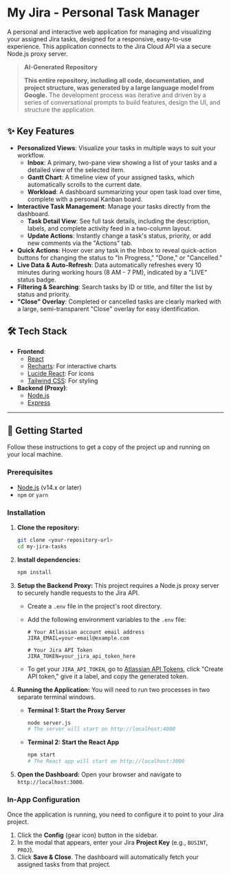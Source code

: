 # My Jira - Personal Task Manager

A personal and interactive web application for managing and visualizing your assigned Jira tasks, designed for a responsive, easy-to-use experience. This application connects to the Jira Cloud API via a secure Node.js proxy server.

> **AI-Generated Repository**
>
> **This entire repository, including all code, documentation, and project structure, was generated by a large language model from Google.** The development process was iterative and driven by a series of conversational prompts to build features, design the UI, and structure the application.


## ✨ Key Features

  - **Personalized Views**: Visualize your tasks in multiple ways to suit your workflow.
      - **Inbox**: A primary, two-pane view showing a list of your tasks and a detailed view of the selected item.
      - **Gantt Chart**: A timeline view of your assigned tasks, which automatically scrolls to the current date.
      - **Workload**: A dashboard summarizing your open task load over time, complete with a personal Kanban board.
  - **Interactive Task Management**: Manage your tasks directly from the dashboard.
      - **Task Detail View**: See full task details, including the description, labels, and complete activity feed in a two-column layout.
      - **Update Actions**: Instantly change a task's status, priority, or add new comments via the "Actions" tab.
  - **Quick Actions**: Hover over any task in the Inbox to reveal quick-action buttons for changing the status to "In Progress," "Done," or "Cancelled."
  - **Live Data & Auto-Refresh**: Data automatically refreshes every 10 minutes during working hours (8 AM - 7 PM), indicated by a "LIVE" status badge.
  - **Filtering & Searching**: Search tasks by ID or title, and filter the list by status and priority.
  - **"Close" Overlay**: Completed or cancelled tasks are clearly marked with a large, semi-transparent "Close" overlay for easy identification.

## 🛠️ Tech Stack

  - **Frontend**:
      - [React](https://reactjs.org/)
      - [Recharts](https://recharts.org/): For interactive charts
      - [Lucide React](https://lucide.dev/): For icons
      - [Tailwind CSS](https://tailwindcss.com/): For styling
  - **Backend (Proxy)**:
      - [Node.js](https://nodejs.org/)
      - [Express](https://expressjs.com/)

-----

## 🚀 Getting Started

Follow these instructions to get a copy of the project up and running on your local machine.

### Prerequisites

  - [Node.js](https://nodejs.org/en/download/) (v14.x or later)
  - `npm` or `yarn`

### Installation

1.  **Clone the repository:**

    ```sh
    git clone <your-repository-url>
    cd my-jira-tasks
    ```

2.  **Install dependencies:**

    ```sh
    npm install
    ```

3.  **Setup the Backend Proxy:**
    This project requires a Node.js proxy server to securely handle requests to the Jira API.

      - Create a `.env` file in the project's root directory.

      - Add the following environment variables to the `.env` file:

        ```env
        # Your Atlassian account email address
        JIRA_EMAIL=your-email@example.com

        # Your Jira API Token
        JIRA_TOKEN=your_jira_api_token_here
        ```

      - To get your `JIRA_API_TOKEN`, go to [Atlassian API Tokens](https://id.atlassian.com/manage-profile/security/api-tokens), click "Create API token," give it a label, and copy the generated token.

4.  **Running the Application:**
    You will need to run two processes in two separate terminal windows.

      - **Terminal 1: Start the Proxy Server**

        ```sh
        node server.js
        # The server will start on http://localhost:4000
        ```

      - **Terminal 2: Start the React App**

        ```sh
        npm start
        # The React app will start on http://localhost:3000
        ```

5.  **Open the Dashboard:**
    Open your browser and navigate to `http://localhost:3000`.

### In-App Configuration

Once the application is running, you need to configure it to point to your Jira project.

1.  Click the **Config** (gear icon) button in the sidebar.
2.  In the modal that appears, enter your Jira **Project Key** (e.g., `BUSINT`, `PROJ`).
3.  Click **Save & Close**. The dashboard will automatically fetch your assigned tasks from that project.

<!-- end list -->